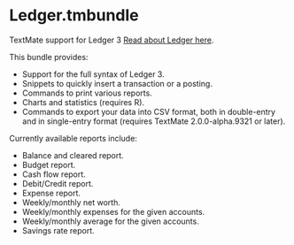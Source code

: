 Ledger.tmbundle
===============

TextMate support for Ledger 3 [Read about Ledger here](http://github.com/jwiegley/ledger "Home - ledger - GitHub").

This bundle provides:

* Support for the full syntax of Ledger 3.
* Snippets to quickly insert a transaction or a posting.
* Commands to print various reports.
* Charts and statistics (requires R).
* Commands to export your data into CSV format, both in double-entry and in single-entry format (requires TextMate 2.0.0-alpha.9321 or later).

Currently available reports include:

* Balance and cleared report.
* Budget report.
* Cash flow report.
* Debit/Credit report.
* Expense report.
* Weekly/monthly net worth.
* Weekly/monthly expenses for the given accounts.
* Weekly/monthly average for the given accounts.
* Savings rate report.
